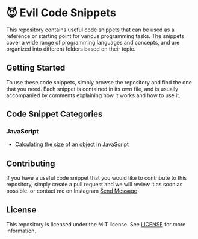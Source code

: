 # 😈 Evil Code Snippets

This repository contains useful code snippets that can be used as a reference or starting point for various programming tasks. The snippets cover a wide range of programming languages and concepts, and are organized into different folders based on their topic.

## Getting Started

To use these code snippets, simply browse the repository and find the one that you need. Each snippet is contained in its own file, and is usually accompanied by comments explaining how it works and how to use it.

## Code Snippet Categories

### JavaScript

- [Calculating the size of an object in JavaScript](https://github.com/kabirsingh2004/Evil-Codes/blob/main/sizeofobj.js)


## Contributing

If you have a useful code snippet that you would like to contribute to this repository, simply create a pull request and we will review it as soon as possible. or contact me on Instagram [Send Message](https://www.instagram.com/kabirjaipal_2004/)

## License

This repository is licensed under the MIT license. See [LICENSE](./LICENSE) for more information.

